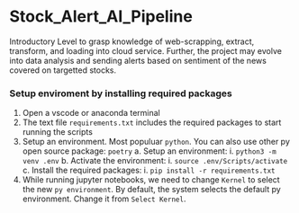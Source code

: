 # Stock_Alert_AI_Pipeline
Introductory Level to grasp knowledge of web-scrapping, extract, transform, and loading into cloud service. Further, the project may evolve into data analysis and sending alerts based on sentiment of the news covered on targetted stocks.

### Setup enviroment by installing required packages
1. Open a vscode or anaconda terminal
2. The text file `requirements.txt` includes the required packages to start running the scripts
3. Setup an environment. Most populuar `python`. You can also use other py open source package: `poetry`
    a. Setup an environment:
        i. `python3 -m venv .env`
    b. Activate the environment:
        i. `source .env/Scripts/activate`
    c. Install the required packages:
        i. `pip install -r requirements.txt`
4. While running jupyter notebooks, we need to change `Kernel` to select the new `py environment`. By default, the system selects the default py environment. Change it from `Select Kernel`.